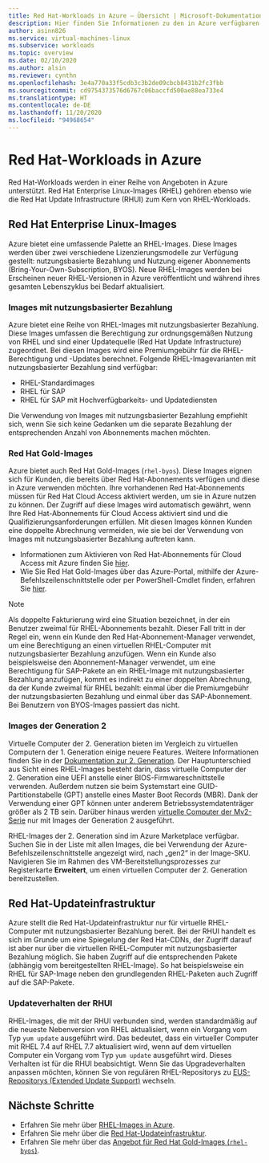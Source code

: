 ```yaml
---
title: Red Hat-Workloads in Azure – Übersicht | Microsoft-Dokumentation
description: Hier finden Sie Informationen zu den in Azure verfügbaren Red Hat-Produktangeboten.
author: asinn826
ms.service: virtual-machines-linux
ms.subservice: workloads
ms.topic: overview
ms.date: 02/10/2020
ms.author: alsin
ms.reviewer: cynthn
ms.openlocfilehash: 3e4a770a33f5cdb3c3b2de09cbcb8431b2fc3fbb
ms.sourcegitcommit: cd9754373576d6767c06baccfd500ae88ea733e4
ms.translationtype: HT
ms.contentlocale: de-DE
ms.lasthandoff: 11/20/2020
ms.locfileid: "94968654"
---
```

# <a name="red-hat-workloads-on-azure"></a>Red Hat-Workloads in Azure

Red Hat-Workloads werden in einer Reihe von Angeboten in Azure unterstützt. Red Hat Enterprise Linux-Images (RHEL) gehören ebenso wie die Red Hat Update Infrastructure (RHUI) zum Kern von RHEL-Workloads.

## <a name="red-hat-enterprise-linux-images"></a>Red Hat Enterprise Linux-Images

Azure bietet eine umfassende Palette an RHEL-Images. Diese Images werden über zwei verschiedene Lizenzierungsmodelle zur Verfügung gestellt: nutzungsbasierte Bezahlung und Nutzung eigener Abonnements (Bring-Your-Own-Subscription, BYOS). Neue RHEL-Images werden bei Erscheinen neuer RHEL-Versionen in Azure veröffentlicht und während ihres gesamten Lebenszyklus bei Bedarf aktualisiert.

### <a name="pay-as-you-go-images"></a>Images mit nutzungsbasierter Bezahlung

Azure bietet eine Reihe von RHEL-Images mit nutzungsbasierter Bezahlung. Diese Images umfassen die Berechtigung zur ordnungsgemäßen Nutzung von RHEL und sind einer Updatequelle (Red Hat Update Infrastructure) zugeordnet. Bei diesen Images wird eine Premiumgebühr für die RHEL-Berechtigung und -Updates berechnet. Folgende RHEL-Imagevarianten mit nutzungsbasierter Bezahlung sind verfügbar:

* RHEL-Standardimages
* RHEL für SAP
* RHEL für SAP mit Hochverfügbarkeits- und Updatediensten

Die Verwendung von Images mit nutzungsbasierter Bezahlung empfiehlt sich, wenn Sie sich keine Gedanken um die separate Bezahlung der entsprechenden Anzahl von Abonnements machen möchten.

### <a name="red-hat-gold-images"></a>Red Hat Gold-Images

Azure bietet auch Red Hat Gold-Images (`rhel-byos`). Diese Images eignen sich für Kunden, die bereits über Red Hat-Abonnements verfügen und diese in Azure verwenden möchten. Ihre vorhandenen Red Hat-Abonnements müssen für Red Hat Cloud Access aktiviert werden, um sie in Azure nutzen zu können. Der Zugriff auf diese Images wird automatisch gewährt, wenn Ihre Red Hat-Abonnements für Cloud Access aktiviert sind und die Qualifizierungsanforderungen erfüllen. Mit diesen Images können Kunden eine doppelte Abrechnung vermeiden, wie sie bei der Verwendung von Images mit nutzungsbasierter Bezahlung auftreten kann.
* Informationen zum Aktivieren von Red Hat-Abonnements für Cloud Access mit Azure finden Sie [hier](https://access.redhat.com/documentation/en-us/red_hat_subscription_management/1/html/red_hat_cloud_access_reference_guide/con-enable-subs).
* Wie Sie Red Hat Gold-Images über das Azure-Portal, mithilfe der Azure-Befehlszeilenschnittstelle oder per PowerShell-Cmdlet finden, erfahren Sie [hier](./byos.md).

> [!NOTE]
> Als doppelte Fakturierung wird eine Situation bezeichnet, in der ein Benutzer zweimal für RHEL-Abonnements bezahlt. Dieser Fall tritt in der Regel ein, wenn ein Kunde den Red Hat-Abonnement-Manager verwendet, um eine Berechtigung an einen virtuellen RHEL-Computer mit nutzungsbasierter Bezahlung anzufügen. Wenn ein Kunde also beispielsweise den Abonnement-Manager verwendet, um eine Berechtigung für SAP-Pakete an ein RHEL-Image mit nutzungsbasierter Bezahlung anzufügen, kommt es indirekt zu einer doppelten Abrechnung, da der Kunde zweimal für RHEL bezahlt: einmal über die Premiumgebühr der nutzungsbasierten Bezahlung und einmal über das SAP-Abonnement. Bei Benutzern von BYOS-Images passiert das nicht.

### <a name="generation-2-images"></a>Images der Generation 2

Virtuelle Computer der 2. Generation bieten im Vergleich zu virtuellen Computern der 1. Generation einige neuere Features. Weitere Informationen finden Sie in der [Dokumentation zur 2. Generation](../../generation-2.md). Der Hauptunterschied aus Sicht eines RHEL-Images besteht darin, dass virtuelle Computer der 2. Generation eine UEFI anstelle einer BIOS-Firmwareschnittstelle verwenden. Außerdem nutzen sie beim Systemstart eine GUID-Partitionstabelle (GPT) anstelle eines Master Boot Records (MBR). Dank der Verwendung einer GPT können unter anderem Betriebssystemdatenträger größer als 2 TB sein. Darüber hinaus werden [virtuelle Computer der Mv2-Serie](../../mv2-series.md) nur mit Images der Generation 2 ausgeführt.

RHEL-Images der 2. Generation sind im Azure Marketplace verfügbar. Suchen Sie in der Liste mit allen Images, die bei Verwendung der Azure-Befehlszeilenschnittstelle angezeigt wird, nach „gen2“ in der Image-SKU. Navigieren Sie im Rahmen des VM-Bereitstellungsprozesses zur Registerkarte **Erweitert**, um einen virtuellen Computer der 2. Generation bereitzustellen.

## <a name="red-hat-update-infrastructure"></a>Red Hat-Updateinfrastruktur

Azure stellt die Red Hat-Updateinfrastruktur nur für virtuelle RHEL-Computer mit nutzungsbasierter Bezahlung bereit. Bei der RHUI handelt es sich im Grunde um eine Spiegelung der Red Hat-CDNs, der Zugriff darauf ist aber nur über die virtuellen RHEL-Computer mit nutzungsbasierter Bezahlung möglich. Sie haben Zugriff auf die entsprechenden Pakete (abhängig vom bereitgestellten RHEL-Image). So hat beispielsweise ein RHEL für SAP-Image neben den grundlegenden RHEL-Paketen auch Zugriff auf die SAP-Pakete.

### <a name="rhui-update-behavior"></a>Updateverhalten der RHUI

RHEL-Images, die mit der RHUI verbunden sind, werden standardmäßig auf die neueste Nebenversion von RHEL aktualisiert, wenn ein Vorgang vom Typ `yum update` ausgeführt wird. Das bedeutet, dass ein virtueller Computer mit RHEL 7.4 auf RHEL 7.7 aktualisiert wird, wenn auf dem virtuellen Computer ein Vorgang vom Typ `yum update` ausgeführt wird. Dieses Verhalten ist für die RHUI beabsichtigt. Wenn Sie das Upgradeverhalten anpassen möchten, können Sie von regulären RHEL-Repositorys zu [EUS-Repositorys (Extended Update Support)](./redhat-rhui.md#rhel-eus-and-version-locking-rhel-vms) wechseln.

## <a name="next-steps"></a>Nächste Schritte

* Erfahren Sie mehr über [RHEL-Images in Azure](./redhat-images.md).
* Erfahren Sie mehr über die [Red Hat-Updateinfrastruktur](./redhat-rhui.md).
* Erfahren Sie mehr über das [Angebot für Red Hat Gold-Images (`rhel-byos`)](./byos.md).